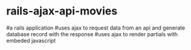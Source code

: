 # rails-ajax-api-movies
#a rails application
#uses ajax to request data from an api and generate database record with the response
#uses ajax to render partials with embeded javascript
